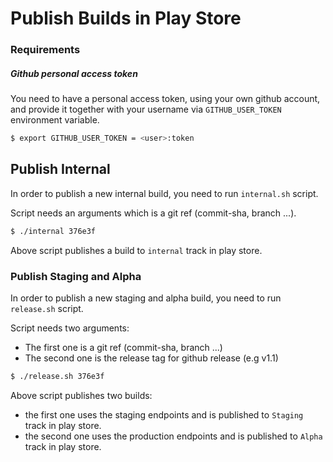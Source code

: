 # Publish Builds in Play Store

### Requirements

##### Github personal access token

You need to have a personal access token, using your own github account, and provide it together with
your username via `GITHUB_USER_TOKEN` environment variable.

```sh
$ export GITHUB_USER_TOKEN = <user>:token
```

## Publish Internal

In order to publish a new internal build, you need to run `internal.sh` script.

Script needs an arguments which is a git ref (commit-sha, branch ...).

```sh
$ ./internal 376e3f
```

Above script publishes a build to `internal` track in play store.

### Publish Staging and Alpha

In order to publish a new staging and alpha build, you need to run `release.sh` script.

Script needs two arguments:
 - The first one is a git ref (commit-sha, branch ...)
 - The second one is the release tag for github release (e.g v1.1)

```sh
$ ./release.sh 376e3f
```

Above script publishes two builds:
  - the first one uses the staging endpoints and is published to `Staging` track in play store.
  - the second one uses the production endpoints and is published to `Alpha` track in play store.
